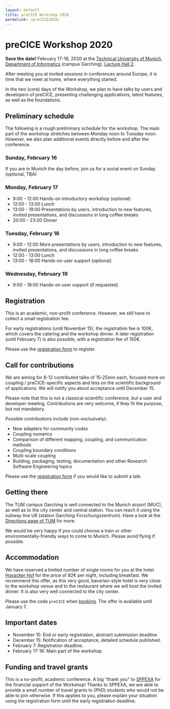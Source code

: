 ```yaml
---
layout: default
title: preCICE Workshop 2020
permalink: /preCICE2020/
---
```


# preCICE Workshop 2020

**Save the date!** February 17-18, 2020 at the [Technical University of Munich](https://www.tum.de/nc/en/), [Department of Informatics](http://www.in.tum.de/en/) (campus Garching), [Lecture Hall 2](https://portal.mytum.de/campus/roomfinder/roomfinder_viewmap?mapid=142&roomid=00.04.011@5604).

After meeting you at invited sessions in conferences around Europe,
it is time that we meet at home, where everything started.

In the two (core) days of the Workshop, we plan to have talks by users and developers
of preCICE, presenting challenging applications, latest features, as well as the foundations.

## Preliminary schedule

The following is a rough preliminary schedule for the workshop. The main part of the workshop stretches between Monday noon to Tuesday noon. However, we also plan additional events directly before and after the conference.

### Sunday, February 16

If you are in Munich the day before, join us for a social event on Sunday. (optional, TBA)

### Monday, February 17
* 9:00 - 12:00 Hands-on introductory workshop (optional)
* 12:00 - 13:00 Lunch
* 13:00 - 19:00 Presentations by users, introduction to new features, invited presentations, and discussions in long coffee breaks
* 20:00 - 23:00 Dinner

### Tuesday, February 18
* 9:00 - 12:00 More presentations by users, introduction to new features, invited presentations, and discussions in long coffee breaks
* 12:00 - 13:00 Lunch
* 13:00 - 18:00 Hands-on user support (optional)

### Wednesday, February 19

* 9:00 - 18:00 Hands-on user support (if requested)

## Registration

This is an academic, non-profit conference. However, we still have to collect a small registration fee.

For early registrations (until November 15), the registration fee is 100€, which covers the catering and the workshop dinner. A later registration (until February 7) is also possible, with a registration fee of 150€.

Please use the [registration form](https://www5.in.tum.de/workshops/precice-workshop/) to register.

## Call for contributions

We are aiming for 8-12 contributed talks of 15-25min each, focused more on coupling / preCICE-specific aspects and less on the scientific background of applications. We will notify you about acceptance until December 15.

Please note that this is not a classical scientific conference, but a user and developer meeting. Contributions are very welcome, if they fit the purpose, but not mandatory.

Possible contributions include (non-exclusively):

*  New adapters for community codes
*  Coupling numerics
*  Comparison of different mapping, coupling, and communication methods
*  Coupling boundary conditions
*  Multi-scale coupling
*  Building, packaging, testing, documentation and other Research Software Engineering topics

Please use the [registration form](https://www5.in.tum.de/workshops/precice-workshop/) if you would like to submit a talk.

## Getting there

The TUM campus Garching is well connected to the Munich airport (MUC), as well as to the city center and central station. You can reach it using the subway line U6 (station Garching-Forschungszentrum). Have a look at the [Directions page of TUM](https://www.tum.de/en/about-tum/contact-directions/) for more.

We would be very happy if you could choose a train or other environmentally-friendly ways to come to Munich. Please avoid flying if possible.

## Accommodation

We have reserved a limited number of single rooms for you at the hotel [Hoyacker Hof](https://www.hoyackerhof.de/) for the price of 82€ per night, including breakfast. We recommend this offer, as this very good, bavarian-style hotel is very close to the workshop venue and to the restaurant where we will host the invited dinner. It is also very well connected to the city center.

Please use the code `preCICE` when [booking](https://www.hoyackerhof.de/en/booking/). The offer is available until January 7.

## Important dates

* November 15: End or early registration, abstract submission deadline.
* December 15: Notification of acceptance, detailed schedule published.
* February 7: Registration deadline.
* February 17-18: Main part of the workshop.

## Funding and travel grants

This is a no-profit, academic conference. A big "thank you" to [SPPEXA](http://www.sppexa.de/) for the financial support of the Workshop! Thanks to SPPEXA, we are able to provide a small number of travel grants to (PhD) students who would not be able to join otherwise. If this applies to you, please explain your situation using the registration form until the early registration deadline.
